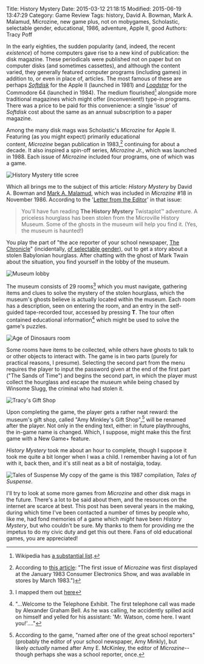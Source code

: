 Title: History Mystery
Date: 2015-03-12 21:18:15
Modified: 2015-06-19 13:47:29
Category: Game Review
Tags: history, David A. Bowman, Mark A. Malamud, Microzine, new game plus, not on mobygames, Scholastic, selectable gender, educational, 1986, adventure, Apple II, good
Authors: Tracy Poff

In the early eighties, the sudden popularity (and, indeed, the recent *existence*) of home computers gave rise to a new kind of publication: the disk magazine. These periodicals were published not on paper but on computer disks (and sometimes cassettes), and although the content varied, they generally featured computer programs (including games) in addition to, or even in place of, articles. The most famous of these are perhaps *[Softdisk][wpsoftdisk]* for the Apple II (launched in 1981) and *[Loadstar][wploadstar]* for the Commodore 64 (launched in 1984). The medium flourished[^diskmags] alongside more traditional magazines which might offer (inconvenient!) type-in programs. There was a price to be paid for this convenience: a single 'issue' of *Softdisk* cost about the same as an annual subscription to a paper magazine.

Among the many disk mags was Scholastic's *Microzine* for Apple II. Featuring (as you might expect) primarily educational content, *Microzine* began publication in 1983,[^micropub] continuing for about a decade. It also inspired a spin-off series, *Microzine Jr.*, which was launched in 1988. Each issue of *Microzine* included four programs, one of which was a game.

![History Mystery title scree]({filename}images/Microzine18.Sid_000000004.png)

Which all brings me to the subject of this article: *History Mystery* by David A. Bowman and [Mark A. Malamud][mark], which was included in *Microzine* #18 in November 1986. According to the '[Letter from the Editor][letter]' in that issue:

> You'll have fun reading **The History Mystery** Twistaplot™ adventure. A priceless hourglass has been stolen from the Microville History Museum. Some of the ghosts in the museum will help you find it. (Yes, the museum is haunted!)

You play the part of "the ace reporter of your school newspaper, <span style="text-decoration:underline;">The Chronicle</span>" (incidentally, [of selectable gender][gender]), out to get a story about a stolen Babylonian hourglass. After chatting with the ghost of Mark Twain about the situation, you find yourself in the lobby of the museum.

![Museum lobby]({filename}images/Microzine18.Sid_000000014.png)

The museum consists of 29 rooms[^map] which you must navigate, gathering items and clues to solve the mystery of the stolen hourglass, which the museum's ghosts believe is actually located within the museum. Each room has a description, seen on entering the room, and an entry in the self-guided tape-recorded tour, accessed by pressing **T**. The tour often contained educational information[^tour] which might be used to solve the game's puzzles.

![Age of Dinosaurs room]({filename}images/Microzine18.Sid_000000019.png)

Some rooms have items to be collected, while others have ghosts to talk to or other objects to interact with. The game is in two parts (purely for practical reasons, I presume). Selecting the second part from the menu requires the player to input the password given at the end of the first part ("The Sands of Time") and begins the second part, in which the player must collect the hourglass and escape the museum while being chased by Winsome Slugg, the criminal who had stolen it.

![Tracy's Gift Shop]({filename}images/tracys-gift-shop.png)

Upon completing the game, the player gets a rather neat reward: the museum's gift shop, called "Amy Minkley's Gift Shop",[^giftshop] will be renamed after the player. Not only in the ending text, either: in future playthroughs, the in-game name is changed. Which, I suppose, might make this the first game with a New Game+ feature.

*History Mystery* took me about an hour to complete, though I suppose it took me quite a bit longer when I was a child. I remember having a lot of fun with it, back then, and it's still neat as a bit of nostalgia, today.

![Tales of Suspense]({filename}images/tales-of-suspense.jpg)
My copy of the game is this 1987 compilation, *Tales of Suspense*.

I'll try to look at some more games from *Microzine* and other disk mags in the future. There's a lot to be said about them, and the resources on the internet are scarce at best. This post has been several years in the making, during which time I've been contacted a number of times by people who, like me, had fond memories of a game which *might* have been *History Mystery*, but who couldn't be sure. My thanks to them for providing me the impetus to do my civic duty and get this out there. Fans of old educational games, you are appreciated!

[^diskmags]: Wikipedia has [a substantial list][wpdiskmags].
[^micropub]: According to [this article][a2history]: "The first issue of *Microzine* was first displayed at the January 1983 Consumer Electronics Show, and was available in stores by March 1983.")
[^map]: I mapped them out [here][map]
[^tour]: "...Welcome to the Telephone Exhibit. The first telephone call was made by Alexander Graham Bell. As he was calling, he accidently spilled acid on himself and yelled for his assistant: 'Mr. Watson, come here. I want you!'...."
[^giftshop]: According to the game, "named after one of the great school reporters" (probably the editor of your school newspaper, Amy Minkly), but likely *actually* named after Amy E. McKinley, the editor of *Microzine*--though perhaps she was a school reporter, once.

[wpsoftdisk]: http://en.wikipedia.org/wiki/Softdisk_(disk_magazine)
[wploadstar]: http://en.wikipedia.org/wiki/Loadstar
[wpdiskmags]: http://en.wikipedia.org/wiki/List_of_disk_magazines
[a2history]: http://apple2history.org/history/ah21/#15
[mark]: http://www.highcastle.com/MarkHome/mark.htm
[letter]: https://tmft.wordpress.com/?attachment_id=945
[gender]: https://tmft.wordpress.com/?attachment_id=953
[map]: https://tmft.wordpress.com/?attachment_id=947
